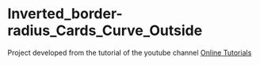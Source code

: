 # Inverted_border-radius_Cards_Curve_Outside
 
Project developed from the tutorial of the youtube channel [Online Tutorials](https://www.youtube.com/watch?v=tuKeRe9X0zI&t=13s)
